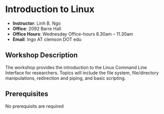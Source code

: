 # Introduction to Linux

- **Instructor**: Linh B. Ngo
- **Office**: 2092 Barre Hall
- **Office Hours**: Wednesday Office-hours 8.30am – 11.30am
- **Email**: lngo AT clemson DOT edu

## Workshop Description
The workshop provides the introduction to the Linux Command Line Interface 
for researchers. Topics will include the file system, file/directory manipulations, 
redirection and piping, and basic scripting.

## Prerequisites
No prerequisits are required
